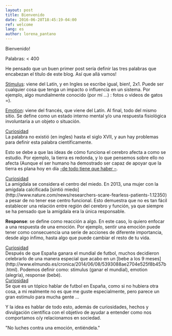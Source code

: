 ```yaml
---
layout: post
title: Bienvenido
date: 2016-06-28T18:45:19-04:00
ref: welcome
lang: es
author: lorena_pantano
---
```


Bienvenido!

Palabras: < 400

He pensado que un buen primer post sería definir las tres palabras que encabezan el título de este blog. Así que allá vamos!

[Stimulus](https://en.wiktionary.org/wiki/stimulus): viene del Latín, y en Ingles se escribe igual, bien!, 2x1. Puede ser cualquier cosa que tenga un impacto o influencia en un sistema. Por ejemplo, algo mundialmente conocido (por mí …) : fotos o videos de gatos =).

[Emotion](http://www.theatlantic.com/health/archive/2015/02/hard-feelings-sciences-struggle-to-define-emotions/385711/): viene del francés, que viene del Latín. Al final, todo del mismo sitio. Se define como un estado interno mental y/o una respuesta fisiológica involuntaria a un objeto o situación. 

<div class="curiosity-header"><a href="javascript:toggleDiv('myContent');" >Curiosidad</a>
<div id="myContent" class="curiosity-content">
La palabra no existió (en ingles) hasta el siglo XVII, y aun hay problemas para definir esta palabra científicamente. 
</div> </div>

Esto se debe a que las ideas de cómo funciona el cerebro afecta a como se estudio. Por ejemplo, la tierra es redonda, y lo que pensemos sobre ello no afecta (Aunque el ser humano ha demostrado ser capaz de apoyar que la tierra es plana hoy en día [-de todo tiene que haber –](http://blackbag.gawker.com/the-earth-is-flat-explained-1755002534).

<div class="curiosity-header"><a href="javascript:toggleDiv('myContent2');" >Curiosidad</a>
<div id="myContent2" class="curiosity-content">
La amígdala se considera el centro del miedo. En 2013, una mujer con la amígdala calcificada [sintió miedo] (http://www.nature.com/news/researchers-scare-fearless-patients-1.12350) a pesar de no tener ese centro funcional. Esto demuestra que no es tan fácil establecer una relación entre región del cerebro y función, ya que siempre se ha pensado que la amígdala era la única responsable.
</div> </div>

__Response__: se define como reacción a algo. En este caso, lo quiero enfocar a una respuesta de una emoción. Por ejemplo,  sentir una emoción puede tener como consecuencia una serie de acciones de diferente importancia, desde algo ínfimo, hasta algo que puede cambiar el resto de tu vida.

<div class="curiosity-header"><a href="javascript:toggleDiv('myContent3');" >Curiosidad</a> 
<div id="myContent3" class="curiosity-content">
Después de que España ganara el mundial de futbol, muchos decidieron celebrarlo de una manera especial que acabo en un [bebe a los 9 meses] (http://www.elmundo.es/cronica/2014/06/08/5393088ae2704e525f8b457b.html). Podemos definir como: stimulus (ganar el mundial), emotion (alegría), response (bebé).
</div> </div>

<div class="curiosity-header"><a href="javascript:toggleDiv('myContent4');" >Curiosidad</a>
<div id="myContent4" class="curiosity-content">
Se que es un tópico hablar de futbol en España, como si no hubiera otra cosa, a mi realmente no es que me guste especialmente, pero parece un gran estimulo para mucha gente …
</div> </div>

Y la idea es hablar de todo esto, además de curiosidades, hechos y divulgación científica con el objetivo de ayudar a entender como nos comportamos o/y relacionamos en sociedad. 

"No luches contra una emoción, entiéndela."


 
